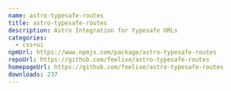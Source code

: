 ```yaml
---
name: astro-typesafe-routes
title: astro-typesafe-routes
description: Astro Integration for typesafe URLs
categories:
  - css+ui
npmUrl: https://www.npmjs.com/package/astro-typesafe-routes
repoUrl: https://github.com/feelixe/astro-typesafe-routes
homepageUrl: https://github.com/feelixe/astro-typesafe-routes
downloads: 237
---
```

